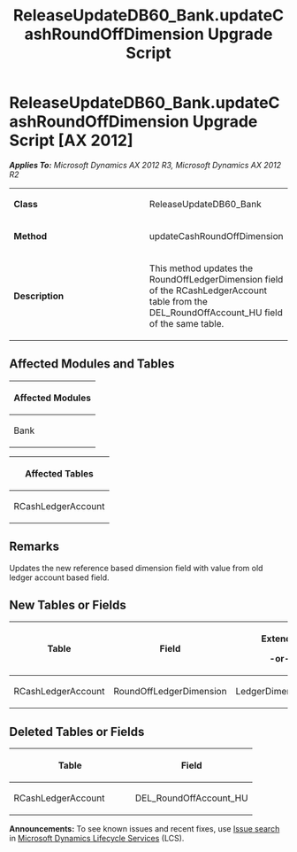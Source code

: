 ﻿---
title: ReleaseUpdateDB60_Bank.updateCashRoundOffDimension Upgrade Script
TOCTitle: ReleaseUpdateDB60_Bank.updateCashRoundOffDimension Upgrade Script
ms:assetid: 67ff046e-863d-de85-b0b7-fa479cf218c6
ms:mtpsurl: https://msdn.microsoft.com/en-us/library/JJ685598(v=AX.60)
ms:contentKeyID: 49708799
ms.date: 05/18/2015
mtps_version: v=AX.60
---

# ReleaseUpdateDB60\_Bank.updateCashRoundOffDimension Upgrade Script [AX 2012]


_**Applies To:** Microsoft Dynamics AX 2012 R3, Microsoft Dynamics AX 2012 R2_

<table>
<colgroup>
<col style="width: 50%" />
<col style="width: 50%" />
</colgroup>
<tbody>
<tr class="odd">
<td><p><strong>Class</strong></p></td>
<td><p>ReleaseUpdateDB60_Bank</p></td>
</tr>
<tr class="even">
<td><p><strong>Method</strong></p></td>
<td><p>updateCashRoundOffDimension</p></td>
</tr>
<tr class="odd">
<td><p><strong>Description</strong></p></td>
<td><p>This method updates the RoundOffLedgerDimension field of the RCashLedgerAccount table from the DEL_RoundOffAccount_HU field of the same table.</p></td>
</tr>
</tbody>
</table>


## Affected Modules and Tables

<table>
<colgroup>
<col style="width: 100%" />
</colgroup>
<thead>
<tr class="header">
<th><p>Affected Modules</p></th>
</tr>
</thead>
<tbody>
<tr class="odd">
<td><p>Bank</p></td>
</tr>
</tbody>
</table>


<table>
<colgroup>
<col style="width: 100%" />
</colgroup>
<thead>
<tr class="header">
<th><p>Affected Tables</p></th>
</tr>
</thead>
<tbody>
<tr class="odd">
<td><p>RCashLedgerAccount</p></td>
</tr>
</tbody>
</table>


## Remarks

Updates the new reference based dimension field with value from old ledger account based field.

## New Tables or Fields

<table>
<colgroup>
<col style="width: 33%" />
<col style="width: 33%" />
<col style="width: 33%" />
</colgroup>
<thead>
<tr class="header">
<th><p>Table</p></th>
<th><p>Field</p></th>
<th><p>Extended Data Type</p>
<p>-or- Base Enum</p></th>
</tr>
</thead>
<tbody>
<tr class="odd">
<td><p>RCashLedgerAccount</p></td>
<td><p>RoundOffLedgerDimension</p></td>
<td><p>LedgerDimensionDefaultAccount</p></td>
</tr>
</tbody>
</table>


## Deleted Tables or Fields

<table>
<colgroup>
<col style="width: 50%" />
<col style="width: 50%" />
</colgroup>
<thead>
<tr class="header">
<th><p>Table</p></th>
<th><p>Field</p></th>
</tr>
</thead>
<tbody>
<tr class="odd">
<td><p>RCashLedgerAccount</p></td>
<td><p>DEL_RoundOffAccount_HU</p></td>
</tr>
</tbody>
</table>

  
**Announcements:** To see known issues and recent fixes, use [Issue search](http://go.microsoft.com/fwlink/?linkid=389258) in [Microsoft Dynamics Lifecycle Services](http://go.microsoft.com/fwlink/?linkid=306505) (LCS).

